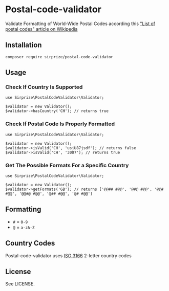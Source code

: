 # Postal-code-validator

Validate Formatting of World-Wide Postal Codes according this ["List of postal codes" article on Wikipedia](https://en.wikipedia.org/wiki/List_of_postal_codes)

## Installation

    composer require sirprize/postal-code-validator

## Usage

### Check If Country Is Supported

    use Sirprize\PostalCodeValidator\Validator;
    
    $validator = new Validator();
    $validator->hasCountry('CH'); // returns true

### Check If Postal Code Is Properly Formatted

    use Sirprize\PostalCodeValidator\Validator;
    
    $validator = new Validator();
    $validator->isValid('CH', 'usjU87jsdf'); // returns false
    $validator->isValid('CH', '3007'); // returns true

### Get The Possible Formats For a Specific Country

    use Sirprize\PostalCodeValidator\Validator;
    
    $validator = new Validator();
    $validator->getFormats('GB'); // returns ['@@## #@@', '@#@ #@@', '@@# #@@', '@@#@ #@@', '@## #@@', '@# #@@']

## Formatting

+ `#` = `0-9`
+ `@` = `a-zA-Z`

## Country Codes

Postal-code-validator uses [ISO 3166](https://en.wikipedia.org/wiki/ISO_3166-1_alpha-2) 2-letter country codes

## License

See LICENSE.
